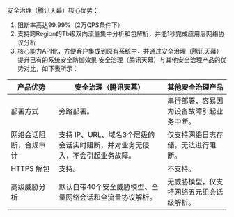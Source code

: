 安全治理（腾讯天幕）核心优势：
1. 阻断率高达99.99%（2万QPS条件下）
1. 支持跨Region的Tb级双向流量集中分析和包解析，并能1秒完成应用层网络协议分析
1. 核心能力API化，方便客户集成到原有系统中，并通过安全治理（腾讯天幕）提升已有的系统安全防御效果
安全治理（腾讯天幕）与其他安全治理产品的优势对比，如下表所示：

| 产品优势 | 安全治理（腾讯天幕） |  其他安全治理产品 | 
|---------|---------|---------|
| 部署方式 |旁路部署。 | 串行部署，容易因为设备故障引起业务中断。 | 
|网络会话阻断，合规审计|支持 IP、URL、域名3个层级的会话实时阻断，并对业务无侵入，不会引起业务故障。| 仅支持网络日志存储，无法进行阻断。 | 
| HTTPS 解包 |支持。 | 不支持。 | 
| 高级威胁分析 |默认自带40个安全威胁模型、全量网络会话和全流量协议解析。 | 无威胁模型，仅支持网络五元组会话级解析。 | 
